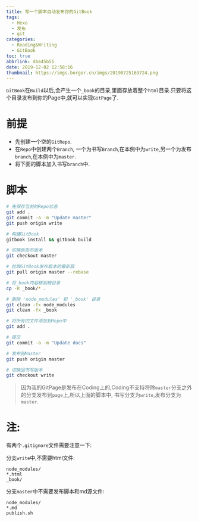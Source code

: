 ```yaml
---
title: 写一个脚本自动发布你的GitBook
tags:
  - Hexo
  - 发布
  - git
categories:
  - Reading&Writing
  - GitBook
toc: true
abbrlink: dbe45b51
date: 2019-12-02 12:58:16
thumbnail: https://imgs.borgor.cn/imgs/20190725163724.png
---
```


`GitBook`在`Build`以后,会产生一个`_book`的目录,里面存放着整个`html`目录.只要将这个目录发布到你的Page中,就可以实现`GitPage`了.

# 前提

* 先创建一个空的`GitRepo`.
* 在`Repo`中创建两个`Branch`, 一个为书写`Branch`,在本例中为`write`,另一个为发布`branch`,在本例中为`master`.
* 将下面的脚本加入书写`branch`中.


<!-- more -->

# 脚本

```bash
# 先保存当前的Repo状态
git add .
git commit -a -m "Update master"
git push origin write

# 构建GitBook
gitbook install && gitbook build

# 切换到发布版本
git checkout master

# 拉取GitBook发布版本的最新版
git pull origin master --rebase

# 将_book内容移到根目录
cp -R _book/* .

# 删除 'node_modules' 和 '_book' 目录
git clean -fx node_modules
git clean -fx _book

# 将所有的文件添加到Repo中
git add .

# 提交
git commit -a -m "Update docs"

# 发布到Master
git push origin master

# 切换回书写版本
git checkout write
```

> 因为我的GitPage是发布在Coding上的,Coding不支持将除`master`分支之外的分支发布到`page`上,所以上面的脚本中, 书写分支为`write`,发布分支为`master`.

# 注:

有两个`.gitignore`文件需要注意一下:

分支`write`中,不需要html文件:

```text
node_modules/
*.html
_book/
```

分支`master`中不需要发布脚本和md源文件:

```text
node_modules/
*.md
publish.sh
```